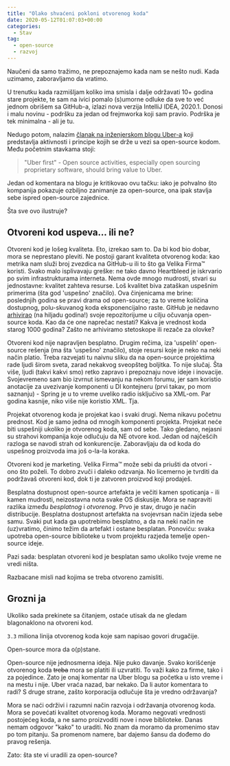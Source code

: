 ```yaml
---
title: "Olako shvaćeni pokloni otvorenog koda"
date: 2020-05-12T01:07:03+00:00
categories:
  - Stav
tag:
  - open-source
  - razvoj
---
```


Naučeni da samo tražimo, ne prepoznajemo kada nam se nešto nudi. Kada uzimamo, zaboravljamo da vratimo.
<!--more-->
U trenutku kada razmišljam koliko ima smisla i dalje održavati 10+ godina stare projekte, te sam na ivici pomalo (s)umorne odluke da sve to već jednom obrišem sa GitHub-a, izlazi nova verzija IntelliJ IDEA, 2020.1. Donosi i malu novinu - podršku za jedan od frejmworka koji sam pravio. Podrška je tek minimalna - ali je tu.

Nedugo potom, nalazim [članak na inženjerskom blogu Uber-a](https://eng.uber.com/open-source-principles/) koji predstavlja aktivnosti i principe kojih se drže u vezi sa open-source kodom. Među početnim stavkama stoji:

> "Uber first" - Open source activities, especially open sourcing proprietary software, should bring value to Uber.

Jedan od komentara na blogu je kritikovao ovu tačku: iako je pohvalno što kompanija pokazuje ozbiljno zanimanje za open-source, ona ipak stavlja sebe ispred open-source zajednice.

Šta sve ovo ilustruje?

## Otvoreni kod uspeva... ili ne?

Otvoreni kod je lošeg kvaliteta. Eto, izrekao sam to. Da bi kod bio dobar, mora se neprestano pleviti. Ne postoji garant kvaliteta otvorenog koda: kao metrika nam služi broj zvezdica na GitHub-u ili to što ga Velika Firma™ koristi. Svako malo isplivavaju greške: ne tako davno Heartbleed je iskrvario po svim infrastrukturama interneta. Nema ovde mnogo mudrosti, stvari su jednostavne: kvalitet zahteva resurse. Loš kvalitet biva zataškan uspešnim primerima (šta god 'uspešno' značilo). Ova činjenicama me brine: poslednjih godina se pravi drama od open-source; za to vreme količina dostupnog, polu-skuvanog koda eksponencijalno raste. GitHub je nedavno [arhivirao](https://archiveprogram.github.com) (na hiljadu godina!) svoje repozitorijume u cilju očuvanja open-source koda. Kao da će one naprečac nestati? Kakva je vrednost koda starog 1000 godina? Zašto ne arhiviramo stetoskope ili rezače za olovke?

Otvoreni kod nije napravljen besplatno. Drugim rečima, iza 'uspelih' open-source rešenja (ma šta 'uspešno' značilo), stoje resursi koje je neko na neki način platio. Treba razvejati tu naivnu sliku da na open-source projektima rade ljudi širom sveta, zarad nekakvog sveopšteg boljitka. To nije slučaj. Šta više, ljudi (takvi kakvi smo) retko zapravo i prepoznaju nove ideje i inovacije. Svojevremeno sam bio izvrnut ismevanju na nekom forumu, jer sam koristio anotacije za uvezivanje komponenti u DI kontejneru (prvi takav, po mom saznanju) - Spring je u to vreme uveliko radio isključivo sa XML-om. Par godina kasnije, niko više nije koristio XML. Tja.

Projekat otvorenog koda je projekat kao i svaki drugi. Nema nikavu početnu prednost. Kod je samo jedna od mnogih komponenti projekta. Projekat neće biti uspešniji ukoliko je otvorenog koda, sam od sebe. Tako gledano, nejasni su strahovi kompanija koje odlučuju da NE otvore kod. Jedan od najčešćih razloga se navodi strah od konkurencije. Zaboravljaju da od koda do uspešnog proizvoda ima još o-la-la koraka.

Otvoreni kod je marketing. Velika Firma™ može sebi da priušti da otvori - ono što poželi. To dobro zvuči i daleko odzvanja. No licemerno je tvrditi da podržavaš otvoreni kod, dok ti je zatvoren proizvod koji prodaješ.

Besplatna dostupnost open-source artefakta je večiti kamen spoticanja - ili kamen mudrosti, neizostavna nota svake OS diskusije. Mora se napraviti razlika između _besplatnog_ i _otvorenog_. Prvo je stav, drugo je način distribucije. Besplatna dostupnost artefakta na svojevrsan način izjeda sebe samu. Svaki put kada ga upotrebimo besplatno, a da na neki način ne (uz)vratimo, činimo težim da artefakt i ostane besplatan. Ponoviću: svaka upotreba open-source biblioteke u tvom projektu razjeda temelje open-source ideje.

Pazi sada: besplatan otvoreni kod je besplatan samo ukoliko tvoje vreme ne vredi ništa.

Razbacane misli nad kojima se treba otvoreno zamisliti.

## Grozni ja

Ukoliko sada prekinete sa čitanjem, ostaće utisak da ne gledam blagonaklono na otvoreni kod.

`3.3` miliona linija otvorenog koda koje sam napisao govori drugačije.

Open-source mora da o(p)stane.

Open-source nije jednosmerna ideja. Nije puko davanje. Svako korišćenje otvorenog koda ~~treba~~ mora se platiti ili uzvratiti. To važi kako za firme, tako i za pojedince. Zato je onaj komentar na Uber blogu sa početka u isto vreme i na mestu i nije. Uber vraća nazad, bar nekako. Da li autor komentara to radi? S druge strane, zašto korporacija odlučuje šta je vredno održavanja?

Mora se naći održivi i razumni način razvoja i održavanja otvorenog koda. Mora se povećati kvalitet otvorenog koda. Moramo negovati vrednosti postojećeg koda, a ne samo proizvoditi nove i nove biblioteke. Danas nemam odgovor "kako" to uraditi. No znam da moramo da promenimo stav po tom pitanju. Sa promenom namere, bar dajemo šansu da dođemo do pravog rešenja.

Zato: šta ste vi uradili za open-source?
